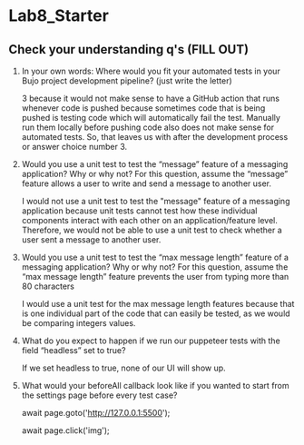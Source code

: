 # Lab8_Starter

## Check your understanding q's (FILL OUT)
1. In your own words: Where would you fit your automated tests in your Bujo project development pipeline? (just write the letter)
   
   3 because it would not make sense to have a GitHub action that runs whenever code is pushed because sometimes code that is being pushed is testing code which will automatically fail the test. Manually run them locally before pushing code also does not make sense for automated tests. So, that leaves us with after the development process or answer choice number 3.

2. Would you use a unit test to test the “message” feature of a messaging application? Why or why not? For this question, assume the “message” feature allows a user to write and send a message to another user.
   
    I would not use a unit test to test the "message" feature of a messaging application because unit tests cannot test how these individual components interact with each other on an application/feature level. Therefore, we would not be able to use a unit test to check whether a user sent a message to another user.


3. Would you use a unit test to test the “max message length” feature of a messaging application? Why or why not? For this question, assume the “max message length” feature prevents the user from typing more than 80 characters 
   
    I would use a unit test for the max message length features because that is one individual part of the code that can easily be tested, as we would be comparing integers values.


4. What do you expect to happen if we run our puppeteer tests with the field “headless” set to true? 
   
    If we set headless to true, none of our UI will show up.

5. What would your beforeAll callback look like if you wanted to start from the settings page before every test case? 
   
    await page.goto('http://127.0.0.1:5500');
    
    await page.click('img');



